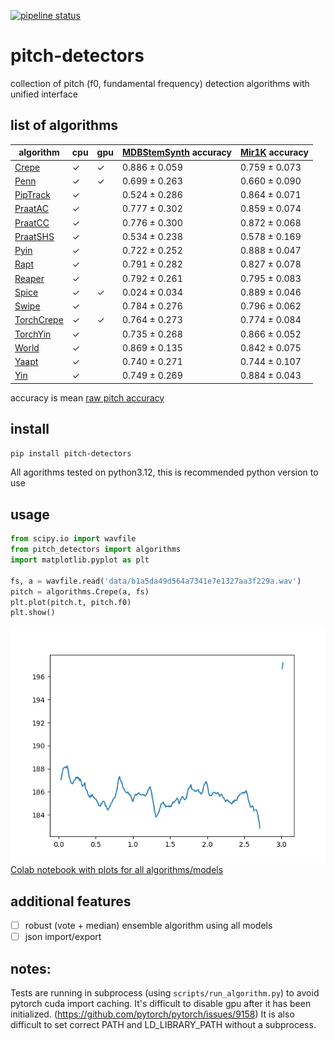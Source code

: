 [![pipeline status](https://gitlab.tandav.me/pitchtrack/pitch-detectors/badges/master/pipeline.svg)](https://gitlab.tandav.me/pitchtrack/pitch-detectors/-/commits/master)

# pitch-detectors
collection of pitch (f0, fundamental frequency) detection algorithms with unified interface

## list of algorithms
<!-- table-start -->
| algorithm                                                                                                  | cpu   | gpu   | [MDBStemSynth](https://zenodo.org/record/1481172) accuracy   | [Mir1K](https://www.kaggle.com/datasets/datongmuyuyi/mir1k) accuracy   |
|------------------------------------------------------------------------------------------------------------|-------|-------|--------------------------------------------------------------|------------------------------------------------------------------------|
| [Crepe](https://github.com/marl/crepe)                                                                     | ✓     | ✓     | 0.886 ± 0.059                                                | 0.759 ± 0.073                                                          |
| [Penn](https://github.com/interactiveaudiolab/penn)                                                        | ✓     | ✓     | 0.699 ± 0.263                                                | 0.660 ± 0.090                                                          |
| [PipTrack](https://librosa.org/doc/latest/generated/librosa.piptrack.html)                                 | ✓     |       | 0.524 ± 0.286                                                | 0.864 ± 0.071                                                          |
| [PraatAC](https://parselmouth.readthedocs.io/en/stable/api_reference.html#parselmouth.Sound.to_pitch_ac)   | ✓     |       | 0.777 ± 0.302                                                | 0.859 ± 0.074                                                          |
| [PraatCC](https://parselmouth.readthedocs.io/en/stable/api_reference.html#parselmouth.Sound.to_pitch_cc)   | ✓     |       | 0.776 ± 0.300                                                | 0.872 ± 0.068                                                          |
| [PraatSHS](https://parselmouth.readthedocs.io/en/stable/api_reference.html#parselmouth.Sound.to_pitch_shs) | ✓     |       | 0.534 ± 0.238                                                | 0.578 ± 0.169                                                          |
| [Pyin](https://librosa.org/doc/latest/generated/librosa.pyin.html)                                         | ✓     |       | 0.722 ± 0.252                                                | 0.888 ± 0.047                                                          |
| [Rapt](https://pysptk.readthedocs.io/en/stable/generated/pysptk.sptk.rapt.html)                            | ✓     |       | 0.791 ± 0.282                                                | 0.827 ± 0.078                                                          |
| [Reaper](https://github.com/r9y9/pyreaper)                                                                 | ✓     |       | 0.792 ± 0.261                                                | 0.795 ± 0.083                                                          |
| [Spice](https://ai.googleblog.com/2019/11/spice-self-supervised-pitch-estimation.html)                     | ✓     | ✓     | 0.024 ± 0.034                                                | 0.889 ± 0.046                                                          |
| [Swipe](https://pysptk.readthedocs.io/en/stable/generated/pysptk.sptk.swipe.html)                          | ✓     |       | 0.784 ± 0.276                                                | 0.796 ± 0.062                                                          |
| [TorchCrepe](https://github.com/maxrmorrison/torchcrepe)                                                   | ✓     | ✓     | 0.764 ± 0.273                                                | 0.774 ± 0.084                                                          |
| [TorchYin](https://github.com/brentspell/torch-yin)                                                        | ✓     |       | 0.735 ± 0.268                                                | 0.866 ± 0.052                                                          |
| [World](https://github.com/JeremyCCHsu/Python-Wrapper-for-World-Vocoder)                                   | ✓     |       | 0.869 ± 0.135                                                | 0.842 ± 0.075                                                          |
| [Yaapt](http://bjbschmitt.github.io/AMFM_decompy/pYAAPT.html#amfm_decompy.pYAAPT.yaapt)                    | ✓     |       | 0.740 ± 0.271                                                | 0.744 ± 0.107                                                          |
| [Yin](https://librosa.org/doc/latest/generated/librosa.yin.html#librosa.yin)                               | ✓     |       | 0.749 ± 0.269                                                | 0.884 ± 0.043                                                          |
<!-- table-stop -->

accuracy is mean [raw pitch accuracy](http://craffel.github.io/mir_eval/#mir_eval.melody.raw_pitch_accuracy)

## install
```bash
pip install pitch-detectors
```

All agorithms tested on python3.12, this is recommended python version to use

## usage

```python
from scipy.io import wavfile
from pitch_detectors import algorithms
import matplotlib.pyplot as plt

fs, a = wavfile.read('data/b1a5da49d564a7341e7e1327aa3f229a.wav')
pitch = algorithms.Crepe(a, fs)
plt.plot(pitch.t, pitch.f0)
plt.show()
```

![Alt text](data/b1a5da49d564a7341e7e1327aa3f229a.png)
[Colab notebook with plots for all algorithms/models](https://colab.research.google.com/drive/1PVsk4ygDZIhIO3GEIukQJOKkgibqoG1n)


## additional features
- [ ] robust (vote + median) ensemble algorithm using all models
- [ ] json import/export

## notes:
Tests are running in subprocess (using `scripts/run_algorithm.py`) to avoid pytorch cuda import caching.
It's difficult to disable gpu after it has been initialized. (https://github.com/pytorch/pytorch/issues/9158)
It is also difficult to set correct PATH and LD_LIBRARY_PATH without a subprocess.
